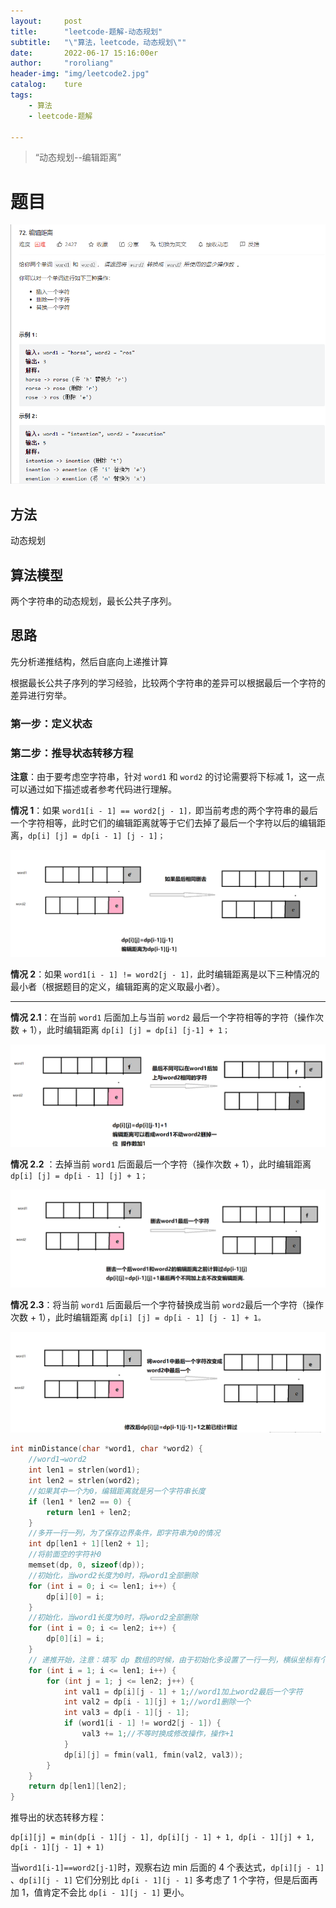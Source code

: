 ```yaml
---
layout:		post
title:		"leetcode-题解-动态规划"
subtitle:	"\"算法，leetcode，动态规划\""
date:		2022-06-17 15:16:00er
author:		"roroliang"
header-img:	"img/leetcode2.jpg"
catalog:	ture
tags:
    - 算法
    - leetcode-题解
    
---
```


> “动态规划--编辑距离”









# 题目



![leetcode02](/img/leetcode/leetcode02.png)



## 方法

动态规划

## 算法模型

两个字符串的动态规划，最长公共子序列。

## 思路

先分析递推结构，然后自底向上递推计算

根据最长公共子序列的学习经验，比较两个字符串的差异可以根据最后一个字符的差异进行穷举。



### 第一步：定义状态

### 第二步：推导状态转移方程

**注意**：由于要考虑空字符串，针对 `word1` 和 `word2` 的讨论需要将下标减 1，这一点可以通过如下描述或者参考代码进行理解。

**情况 1**：如果 `word1[i - 1] == word2[j - 1]，`即当前考虑的两个字符串的最后一个字符相等，此时它们的编辑距离就等于它们去掉了最后一个字符以后的编辑距离，`dp[i] [j] = dp[i - 1] [j - 1]；`

![leetcode03](/img/leetcode/leetcode03.png)

**情况 2**：如果 `word1[i - 1] != word2[j - 1]，`此时编辑距离是以下三种情况的最小者（根据题目的定义，编辑距离的定义取最小者）。

------

**情况 2.1**：在当前 `word1` 后面加上与当前 `word2` 最后一个字符相等的字符（操作次数 + 1），此时编辑距离 `dp[i] [j] = dp[i] [j-1] + 1；`

![leetcode04](/img/leetcode/leetcode04.png)



**情况 2.2** ：去掉当前 `word1` 后面最后一个字符（操作次数 + 1），此时编辑距离 `dp[i] [j] = dp[i - 1] [j] + 1；`

![leetcode05](/img/leetcode/leetcode05.png)

**情况 2.3**：将当前 `word1` 后面最后一个字符替换成当前 `word2`最后一个字符（操作次数 + 1），此时编辑距离 `dp[i] [j] = dp[i - 1] [j - 1] + 1。`

![leetcode06](/img/leetcode/leetcode06.png)

```c
int minDistance(char *word1, char *word2) {
    //word1→word2
    int len1 = strlen(word1);
    int len2 = strlen(word2);
    //如果其中一个为0，编辑距离就是另一个字符串长度
    if (len1 * len2 == 0) {
        return len1 + len2;
    }
    //多开一行一列，为了保存边界条件，即字符串为0的情况
    int dp[len1 + 1][len2 + 1];
    //将前面空的字符补0
    memset(dp, 0, sizeof(dp));
    //初始化，当word2长度为0时，将word1全部删除
    for (int i = 0; i <= len1; i++) {
        dp[i][0] = i;
    }
    //初始化，当word1长度为0时，将word2全部删除
    for (int i = 0; i <= len2; i++) {
        dp[0][i] = i;
    }
    // 递推开始，注意：填写 dp 数组的时候，由于初始化多设置了一行一列，横纵坐标有个偏移
    for (int i = 1; i <= len1; i++) {
        for (int j = 1; j <= len2; j++) {
            int val1 = dp[i][j - 1] + 1;//word1加上word2最后一个字符
            int val2 = dp[i - 1][j] + 1;//word1删除一个
            int val3 = dp[i - 1][j - 1];
            if (word1[i - 1] != word2[j - 1]) {
                val3 += 1;//不等时换成修改操作，操作+1
            }
            dp[i][j] = fmin(val1, fmin(val2, val3));
        }
    }
    return dp[len1][len2];
}
```

推导出的状态转移方程：

```
dp[i][j] = min(dp[i - 1][j - 1], dp[i][j - 1] + 1, dp[i - 1][j] + 1, dp[i - 1][j - 1] + 1)

```

当`word1[i-1]==word2[j-1]`时，观察右边 min 后面的 4 个表达式，`dp[i][j - 1]` 、`dp[i][j - 1]` 它们分别比 `dp[i - 1][j - 1]` 多考虑了 1 个字符，但是后面再加 1，值肯定不会比 `dp[i - 1][j - 1]` 更小。

